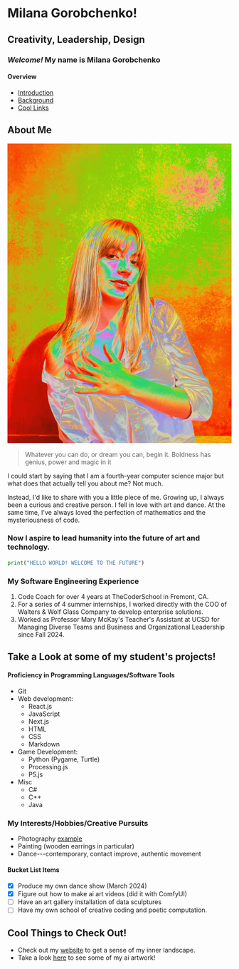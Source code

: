 # Milana Gorobchenko!
## Creativity, Leadership, Design

### *Welcome!* My name is **Milana Gorobchenko**

#### Overview
- [Introduction](#milana-gorobchenko)
- [Background](#about-me)
- [Cool Links](#cool-things-to-check-out)

## About Me

![picture of me](profile.JPEG)

> Whatever you can do, or dream you can, begin it. Boldness has genius, power and magic in it

I could start by saying that I am a fourth-year computer science major but what does that actually tell you about me? Not much.

Instead, I'd like to share with you a little piece of me.
Growing up, I always been a curious and creative person. I fell in love with art and dance. At the same time, I've always loved the perfection of mathematics and the mysteriousness of code. 
### Now I aspire to lead humanity into the future of art and technology.

```python
print("HELLO WORLD! WELCOME TO THE FUTURE")
```

### My Software Engineering Experience
1. Code Coach for over 4 years at TheCoderSchool in Fremont, CA.
2. For a series of 4 summer internships, I worked directly with the COO of Walters & Wolf Glass Company to develop enterprise solutions.
3. Worked as Professor Mary McKay's Teacher's Assistant at UCSD for Managing Diverse Teams and Business and Organizational Leadership since Fall 2024.

## Take a Look at some of my student's projects!

#### Proficiency in Programming Languages/Software Tools
- Git
- Web development:
    - React.js
    - JavaScript
    - Next.js
    - HTML
    - CSS
    - Markdown
- Game Development:
    - Python (Pygame, Turtle)
    - Processing.js
    - P5.js
- Misc
    - C#
    - C++
    - Java

### My Interests/Hobbies/Creative Pursuits
* Photography [example](#cool-things-to-check-out)
* Painting (wooden earrings in particular)
* Dance---contemporary, contact improve, authentic movement

#### Bucket List Items
- [x] Produce my own dance show (March 2024)
- [x] Figure out how to make ai art videos (did it with ComfyUI)
- [ ] Have an art gallery installation of data sculptures
- [ ] Have my own school of creative coding and poetic computation.

## Cool Things to Check Out!
- Check out my [website](www.milana-gorobchenko.com) to get a sense of my inner landscape.
- Take a look [here](ai_surfer.png) to see some of my ai artwork!
